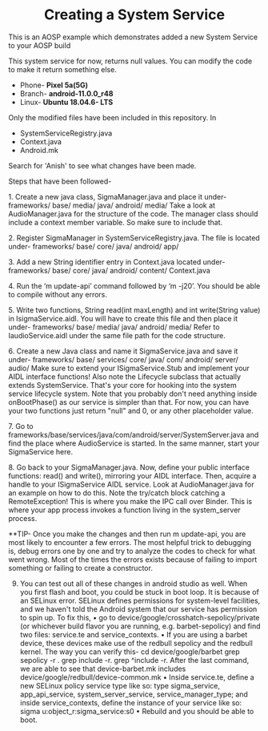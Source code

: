<h1 align="center"> Creating a System Service </h1>

<p> This is an AOSP example which demonstrates added a new System Service to your AOSP build </p>
<p> This system service for now, returns null values. You can modify the code to make it return something else. </p>

- Phone- **Pixel 5a(5G)**
- Branch- **android-11.0.0_r48**
- Linux- **Ubuntu 18.04.6- LTS**

Only the modified files have been included in this repository. In
- SystemServiceRegistry.java
- Context.java
- Android.mk
<p>Search for 'Anish' to see what changes have been made. </p>

<p>Steps that have been followed-</p>
    <p>1. Create a new java class, SigmaManager.java and place it under- 
       frameworks/ base/ media/ java/ android/ media/ 
       Take a look at AudioManager.java for the structure of the code. The manager class should include a context member variable. So make sure to include that. </p>
    <p>2. Register SigmaManager in SystemServiceRegistry.java.
       The file is located under-
       frameworks/ base/ core/ java/ android/ app/ </p>
    <p>3. Add a new String identifier entry in Context.java located under-
       frameworks/ base/ core/ java/ android/ content/ Context.java </p>
    <p>4. Run the ‘m update-api’ command followed by ‘m -j20’. You should be able to compile without any errors. </p>
    <p>5. Write two functions, String read(int maxLength) and int write(String value) in IsigmaService.aidl. You will have to create this file and then place it under-
       frameworks/ base/ media/ java/ android/ media/ 
       Refer to IaudioService.aidl under the same file path for the code structure. </p>
    <p>6. Create a new Java class and name it SigmaService.java and save it under-
       frameworks/ base/ services/ core/ java/ com/ android/ server/ audio/
       Make sure to extend your ISigmaService.Stub and implement your
       AIDL interface functions! Also note the Lifecycle subclass that actually extends SystemService.
       That's your core for hooking into the system service lifecycle system. Note that you probably
       don't need anything inside onBootPhase() as our service is simpler than that. For now, you can have your two functions just return "null" and 0, or any other placeholder
       value. </p>
    <p>7. Go to frameworks/base/services/java/com/android/server/SystemServer.java and
       find the place where AudioService is started. In the same manner, start your SigmaService here. </p>
    <p>8. Go back to your SigmaManager.java. Now, define your public interface functions: read()
       and write(), mirroring your AIDL interface. Then, acquire a handle to your ISigmaService AIDL
       service. Look at AudioManager.java for an example on how to do this. Note the try/catch block catching a RemoteException! This is where you make the IPC call over Binder. This is where
       your app process invokes a function living in the system_server process. </p>

**TIP- Once you make the changes and then run m update-api, you are most likely to encounter a few errors. The most helpful trick to debugging is, debug errors one by one and try to analyze the codes to check for what went wrong. Most of the times the errors exists because of failing to import something or failing to create a constructor.

  9.  You can test out all of these changes in android studio as well.
When you first flash and boot, you could be stuck in boot loop. It is because of an SELinux error.  SELinux defines permissions for system-level facilities, and we haven't told the Android system that our service has permission to spin up.  To fix this,
    • go to device/google/crosshatch-sepolicy/private (or whichever build flavor you are
      running, e.g. barbet-sepolicy) and find two files: service.te and service_contexts.
    • If you are using a barbet device, these devices make use of the redbull sepolicy and the redbull kernel. The way you can verify this-
      cd device/google/barbet
	grep sepolicy -r .
	grep include -r.
	grep ^include -r.
	After the last command, we are able to see that device-barbet.mk includes 	device/google/redbull/device-common.mk
    • Inside service.te, define a new SELinux policy service type like so:
      type sigma_service, app_api_service, system_server_service, service_manager_type;
      and inside service_contexts, define the instance of your service like so:
      sigma  			u:object_r:sigma_service:s0
    • Rebuild and you should be able to boot.



